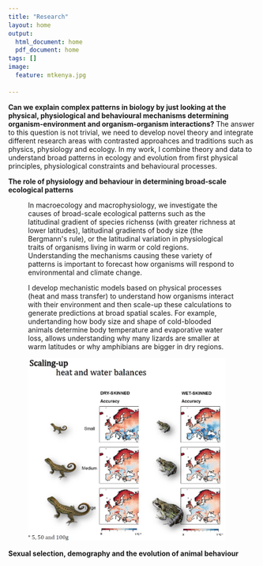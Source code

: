 ```yaml
---
title: "Research"
layout: home
output:
  html_document: home
  pdf_document: home
tags: []
image:
  feature: mtkenya.jpg

---
```


**Can we explain complex patterns in biology by just looking at the physical, physiological and behavioural mechanisms determining organism-environment and organism-organism interactions?** The answer to this question is not trivial, we need to develop novel theory and integrate different research areas with contrasted approahces and traditions such as physics, physiology and ecology. In my work, I combine theory and data to understand broad patterns in ecology and evolution from first physical principles, physiological constraints and behavioural processes.

**The role of physiology and behaviour in determining broad-scale ecological patterns**

<figure class="half">
  
<p>In macroecology and macrophysiology, we investigate the causes of broad-scale ecological patterns such as the latitudinal gradient of species richenss (with greater richness at lower latitudes), latitudinal gradients of body size (the Bergmann's rule), or the latitudinal variation in physiological traits of organisms living in warm or cold regions. Understanding the mechanisms causing these variety of patterns is important to forecast how organisms will respond to environmental and climate change.</p>

<p>I develop mechanistic models based on physical processes (heat and mass transfer) to understand how organisms interact with their   environment and then scale-up these calculations to generate predictions at broad spatial scales. For example, undertanding how body size and shape of cold-blooded animals determine body temperature and evaporative water loss, allows understanding why many lizards are smaller at warm latitudes or why amphibians are bigger in dry regions.</p>

<img src="/images/maps.jpg" height="370px" width="400px"> 

</figure>





**Sexual selection, demography and the evolution of animal behaviour**


